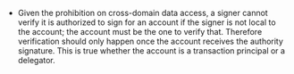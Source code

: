 - Given the prohibition on cross-domain data access, a signer cannot verify it
  is authorized to sign for an account if the signer is not local to the
  account; the account must be the one to verify that. Therefore verification
  should only happen once the account receives the authority signature. This is
  true whether the account is a transaction principal or a delegator.